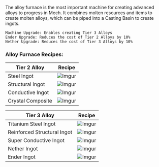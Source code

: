 The alloy furnace is the most important machine for creating advanced alloys to progress in Mech. It combines molten resources and items to create molten alloys, which can be piped into a Casting Basin to create ingots.

```
Machine Upgrade: Enables creating Tier 3 Alloys
Ender Upgrade: Reduces the cost of Tier 2 Alloys by 10%
Nether Upgrade: Reduces the cost of Tier 3 Alloys by 10%
```

### Alloy Furnace Recipes:

| Tier 2 Alloy | Recipe |
|--------------|--------|
| Steel Ingot | ![Imgur](https://i.imgur.com/fmo3QLD.png)
| Structural Ingot | ![Imgur](https://i.imgur.com/AhlicGa.png)
| Conductive Ingot | ![Imgur](https://i.imgur.com/EYvyvlW.png)
| Crystal Composite | ![Imgur](https://i.imgur.com/bQvHiqS.png)

| Tier 3 Alloy | Recipe |
|--------------|--------|
| Titanium Steel Ingot | ![Imgur](https://i.imgur.com/cihR0eE.png)
| Reinforced Structural Ingot | ![Imgur](https://i.imgur.com/TZCSzdm.png)
| Super Conductive Ingot | ![Imgur](https://i.imgur.com/2tSOXK7.png)
| Nether Ingot | ![Imgur](https://i.imgur.com/24eM9Oc.png)
| Ender Ingot | ![Imgur](https://i.imgur.com/OqG8g4z.png)